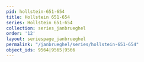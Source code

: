 ```yaml
---
pid: hollstein-651-654
title: Hollstein 651-654
series: Hollstein 651-654
collection: series_janbrueghel
order: '12'
layout: seriespage_janbrueghel
permalink: "/janbrueghel/series/hollstein-651-654"
object_ids: 9564|9565|9566
---
```

